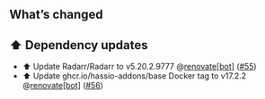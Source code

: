 ## What’s changed

## ⬆️ Dependency updates

- ⬆️ Update Radarr/Radarr to v5.20.2.9777 @[renovate[bot]](https://github.com/apps/renovate) ([#55](https://github.com/hassio-addons/addon-radarr/pull/55))
- ⬆️ Update ghcr.io/hassio-addons/base Docker tag to v17.2.2 @[renovate[bot]](https://github.com/apps/renovate) ([#56](https://github.com/hassio-addons/addon-radarr/pull/56))
